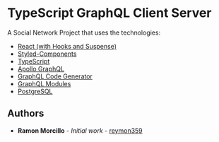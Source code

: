 # TypeScript GraphQL Client Server

A Social Network Project that uses the technologies:

- [React (with Hooks and Suspense)](http://react.com)
- [Styled-Components](https://styled-components.com)
- [TypeScript](https://typescriptlang.org)
- [Apollo GraphQL](https://www.apollographql.com)
- [GraphQL Code Generator](http://graphql-code-generator.com)
- [GraphQL Modules](https://graphql-modules.com)
- [PostgreSQL](https://www.postgresql.org/)

## Authors

- **Ramon Morcillo** - *Initial work* - [reymon359](https://github.com/reymon359)
